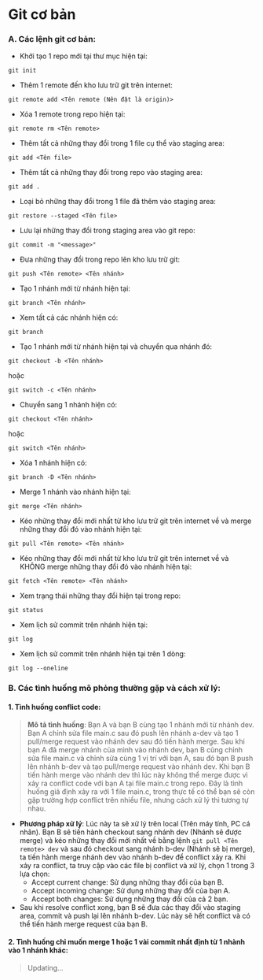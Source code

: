 # Git cơ bản
### A. Các lệnh git cơ bản:
 - Khởi tạo 1 repo mới tại thư mục hiện tại:
```
git init
```
 - Thêm 1 remote đến kho lưu trữ git trên internet:
```
git remote add <Tên remote (Nên đặt là origin)>
```
 - Xóa 1 remote trong repo hiện tại:
```
git remote rm <Tên remote>
```
 - Thêm tất cả những thay đổi trong 1 file cụ thể vào staging area:
```
git add <Tên file>
```
 - Thêm tất cả những thay đổi trong repo vào staging area:
```
git add .
```
 - Loại bỏ những thay đổi trong 1 file đã thêm vào staging area:
```
git restore --staged <Tên file>
```
 - Lưu lại những thay đổi trong staging area vào git repo:
```
git commit -m "<message>"
```
 - Đưa những thay đổi trong repo lên kho lưu trữ git:
```
git push <Tên remote> <Tên nhánh>
```
 - Tạo 1 nhánh mới từ nhánh hiện tại:
```
git branch <Tên nhánh>
```
 - Xem tất cả các nhánh hiện có:
```
git branch
```
 - Tạo 1 nhánh mới từ nhánh hiện tại và chuyển qua nhánh đó:
```
git checkout -b <Tên nhánh>
```
hoặc
```
git switch -c <Tên nhánh>
```
 - Chuyển sang 1 nhánh hiện có:
```
git checkout <Tên nhánh>
```
hoặc
```
git switch <Tên nhánh>
```
 - Xóa 1 nhánh hiện có:
```
git branch -D <Tên nhánh>
```
 - Merge 1 nhánh vào nhánh hiện tại:
```
git merge <Tên nhánh>
```
 - Kéo những thay đổi mới nhất từ kho lưu trữ git trên internet về và merge những thay đổi đó vào nhánh hiện tại:
```
git pull <Tên remote> <Tên nhánh>
```
 - Kéo những thay đổi mới nhất từ kho lưu trữ git trên internet về và KHÔNG merge những thay đổi đó vào nhánh hiện tại:
```
git fetch <Tên remote> <Tên nhánh>
```
 - Xem trạng thái những thay đổi hiện tại trong repo:
```
git status
```
 - Xem lịch sử commit trên nhánh hiện tại:
```
git log
```
 - Xem lịch sử commit trên nhánh hiện tại trên 1 dòng:
```
git log --oneline
```
### B. Các tình huống mô phỏng thường gặp và cách xử lý:
#### 1. Tình huống conflict code: 
> **Mô tả tình huống**: Bạn A và bạn B cùng  tạo 1 nhánh mới từ nhánh dev. Bạn A chỉnh sửa file main.c sau đó push lên nhánh a-dev và tạo 1 pull/merge request vào nhánh dev sau đó tiến hành merge. Sau khi bạn A đã merge nhánh của mình vào nhánh dev, bạn B cũng chỉnh sửa file main.c và chỉnh sửa cùng 1 vị trí với bạn A, sau đó bạn B push lên nhánh b-dev và tạo pull/merge request vào nhánh dev. Khi bạn B tiến hành merge vào nhánh dev thì lúc này không thể merge được vì xảy ra conflict code với bạn A tại file main.c trong repo. Đây là tình huống giả định xảy ra với 1 file main.c, trong thực tế có thể bạn sẽ còn gặp trường hợp conflict trên nhiều file, nhưng cách xử lý thì tương tự nhau.

 - **Phương pháp xử lý**: Lúc này ta sẽ xử lý trên local (Trên máy tính, PC cá nhân). Bạn B sẽ tiến hành checkout sang nhánh dev (Nhánh sẽ được merge) và kéo những thay đổi mới nhất về bằng lệnh ```git pull <Tên remote> dev``` và sau đó checkout sang nhánh b-dev (Nhánh sẽ bị merge), ta tiến hành merge nhánh dev vào nhánh b-dev để conflict xảy ra. Khi xảy ra conflict, ta truy cập vào các file bị conflict và xử lý, chọn 1 trong 3 lựa chọn:
	 - Accept current change: Sử dụng những thay đổi của bạn B.
	 - Accept incoming change: Sử dụng những thay đổi của bạn A.
	 - Accept both changes: Sử dụng những thay đổi của cả 2 bạn.
- Sau khi resolve conflict xong, bạn B sẽ đưa các thay đổi vào staging area, commit và push lại lên nhánh b-dev. Lúc này sẽ hết conflict và có thể tiến hành merge request của bạn B.
#### 2. Tình huống chỉ muốn merge 1 hoặc 1 vài commit nhất định từ 1 nhành vào 1 nhánh khác:

> Updating...
